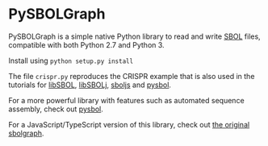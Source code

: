 # PySBOLGraph

PySBOLGraph is a simple native Python library to read and write [SBOL](http://sbolstandard.org) files, compatible with both Python 2.7 and Python 3.

Install using ``python setup.py install``

The file ``crispr.py`` reproduces the CRISPR example that is also used in the tutorials for [libSBOL](http://sbolstandard.org/wp-content/uploads/2017/01/libSBOL-tutorial.pdf), [libSBOLj](http://sbolstandard.org/wp-content/uploads/2015/01/libSBOLjTutorial.pdf), [sboljs](http://sbolstandard.org/wp-content/uploads/2015/01/sboljs_tutorial.pdf) and [pysbol](http://sbolstandard.org/wp-content/uploads/2018/05/pysbol-crispr-tutorial_v2.pdf). 

For a more powerful library with features such as automated sequence assembly, check out [pysbol](https://github.com/SynBioDex/pySBOL).

For a JavaScript/TypeScript version of this library, check out [the original sbolgraph](https://github.com/udp/pysbolgraph).
